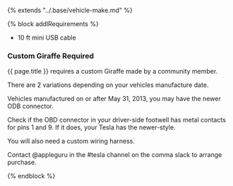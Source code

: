 {% extends "../.base/vehicle-make.md" %}

{% block addlRequirements %}
- 10 ft mini USB cable

### Custom Giraffe Required

{{ page.title }} requires a custom Giraffe made by a community member.

There are 2 variations depending on your vehicles manufacture date.

Vehicles manufactured on or after May 31, 2013, you may have the newer ODB connector.

Check if the OBD connector in your driver-side footwell has metal contacts for pins 1 and 9.  If it does, your Tesla has the newer-style.

You will also need a custom wiring harness.

Contact @appleguru in the #tesla channel on the comma slack to arrange purchase.

{% endblock %}